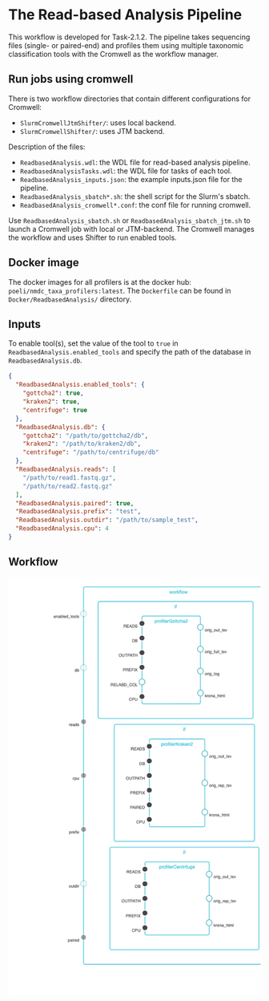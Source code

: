 # The Read-based Analysis Pipeline

This workflow is developed for Task-2.1.2. The pipeline takes sequencing files (single- or paired-end) and profiles them using multiple taxonomic classification tools with the Cromwell as the workflow manager.

## Run jobs using cromwell

There is two workflow directories that contain different configurations for Cromwell:
 - `SlurmCromwellJtmShifter/`: uses local backend.
 - `SlurmCromwellShifter/`: uses JTM backend.

Description of the files:
 - `ReadbasedAnalysis.wdl`: the WDL file for read-based analysis pipeline.
 - `ReadbasedAnalysisTasks.wdl`: the WDL file for tasks of each tool.
 - `ReadbasedAnalysis_inputs.json`: the example inputs.json file for the pipeline.
 - `ReadbasedAnalysis_sbatch*.sh`: the shell script for the Slurm's sbatch.
 - `ReadbasedAnalysis_cromwell*.conf`: the conf file for running cromwell.

Use `ReadbasedAnalysis_sbatch.sh` or `ReadbasedAnalysis_sbatch_jtm.sh` to launch a Cromwell job with local or JTM-backend. The Cromwell manages the workflow and uses Shifter to run enabled tools.

## Docker image

The docker images for all profilers is at the docker hub: `poeli/nmdc_taxa_profilers:latest`. The `Dockerfile` can be found in `Docker/ReadbasedAnalysis/` directory.

## Inputs

To enable tool(s), set the value of the tool to `true` in `ReadbasedAnalysis.enabled_tools` and specify the path of the database in `ReadbasedAnalysis.db`.

```json
{
  "ReadbasedAnalysis.enabled_tools": {
    "gottcha2": true,
    "kraken2": true,
    "centrifuge": true
  },
  "ReadbasedAnalysis.db": {
    "gottcha2": "/path/to/gottcha2/db",
    "kraken2": "/path/to/kraken2/db",
    "centrifuge": "/path/to/centrifuge/db"
  },
  "ReadbasedAnalysis.reads": [
    "/path/to/read1.fastq.gz",
    "/path/to/read2.fastq.gz"
  ],
  "ReadbasedAnalysis.paired": true,
  "ReadbasedAnalysis.prefix": "test",
  "ReadbasedAnalysis.outdir": "/path/to/sample_test",
  "ReadbasedAnalysis.cpu": 4
}
```

## Workflow
![workflow](../Docker/ReadbasedAnalysis/workflow.png)
